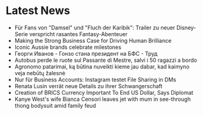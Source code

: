 # Latest News
-  Für Fans von "Damsel" und "Fluch der Karibik": Trailer zu neuer Disney-Serie verspricht rasantes Fantasy-Abenteuer
-  Making the Strong Business Case for Driving Human Brilliance
-  Iconic Aussie brands celebrate milestones
-  Георги Иванов - Гонзо стана президент на БФС - Труд
-  Autobus perde le ruote sul Passante di Mestre, salvi i 50 ragazzi a bordo
-  Agronomo patarimai, ką būtina nuveikti kieme jau dabar, kad kaimyno veja nebūtų žalesnė
-  Nur für Business Accounts: Instagram testet File Sharing in DMs
-  Renata Lusin verrät neue Details zu ihrer Schwangerschaft
-  Creation of BRICS Currency Important To End US Dollar, Says Diplomat
-  Kanye West's wife Bianca Censori leaves jet with mum in see-through thong bodysuit amid family feud
